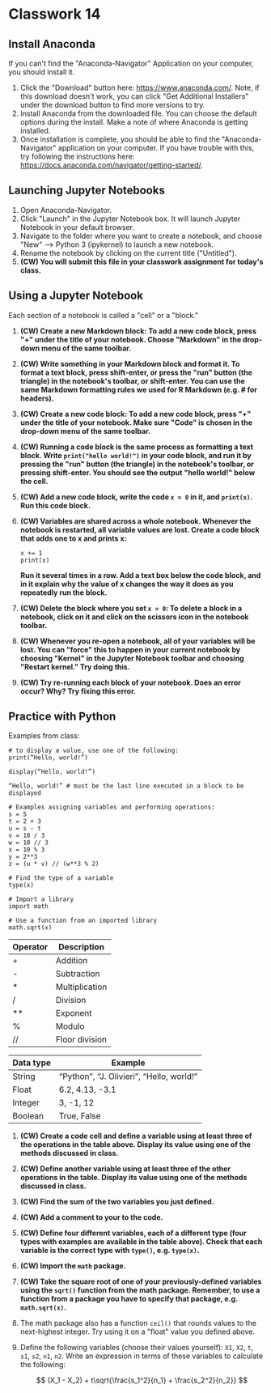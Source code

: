# Classwork 14

## Install Anaconda

If you can't find the "Anaconda-Navigator" Application on your computer, you should install it. 

1. Click the "Download" button here: https://www.anaconda.com/. Note, if this download doesn't work, you can click "Get Additional Installers" under the download button to find more versions to try.
2. Install Anaconda from the downloaded file. You can choose the default options during the install. Make a note of where Anaconda is getting installed.
3. Once installation is complete, you should be able to find the "Anaconda-Navigator" application on your computer. If you have trouble with this, try following the instructions here: https://docs.anaconda.com/navigator/getting-started/.

## Launching Jupyter Notebooks

1. Open Anaconda-Navigator.
1. Click "Launch" in the Jupyter Notebook box. It will launch Jupyter Notebook in your default browser.
1. Navigate to the folder where you want to create a notebook, and choose "New" --> Python 3 (ipykernel) to launch a new notebook.
1. Rename the notebook by clicking on the current title ("Untitled").
1. **(CW) You will submit this file in your classwork assignment for today's class.**

## Using a Jupyter Notebook

Each section of a notebook is called a "cell" or a "block."
1. **(CW) Create a new Markdown block: To add a new code block, press "+" under the title of your notebook. Choose "Markdown" in the drop-down menu of the same toolbar.**
1. **(CW) Write something in your Markdown block and format it. To format a text block, press shift-enter, or press the "run" button (the triangle) in the notebook's toolbar, or shift-enter. You can use the same Markdown formatting rules we used for R Markdown (e.g. # for headers).**
1. **(CW) Create a new code block: To add a new code block, press "+" under the title of your notebook. Make sure "Code" is chosen in the drop-down menu of the same toolbar.**
1. **(CW) Running a code block is the same process as formatting a text block. Write `print("hello world!")` in your code block, and run it by pressing the "run" button (the triangle) in the notebook's toolbar, or pressing shift-enter. You should see the output "hello world!" below the cell.**
1. **(CW) Add a new code block, write the code `x = 0` in it, and `print(x)`. Run this code block.**
1. **(CW) Variables are shared across a whole notebook. Whenever the notebook is restarted, all variable values are lost. Create a code block that adds one to x and prints x:** 
   ```
   x += 1
   print(x)
   ```

   **Run it several times in a row. Add a text box below the code block, and in it explain why the value of x changes the way it does as you repeatedly run the block.**    
1. **(CW) Delete the block where you set `x = 0`: To delete a block in a notebook, click on it and click on the scissors icon in the notebook toolbar.**
1. **(CW) Whenever you re-open a notebook, all of your variables will be lost. You can "force" this to happen in your current notebook by choosing "Kernel" in the Jupyter Notebook toolbar and choosing "Restart kernel." Try doing this.**
1. **(CW) Try re-running each block of your notebook. Does an error occur? Why? Try fixing this error.**

## Practice with Python

Examples from class:
```
# to display a value, use one of the following:
print(“Hello, world!”)

display(“Hello, world!”)

“Hello, world!” # must be the last line executed in a block to be displayed

# Examples assigning variables and performing operations:
s = 5
t = 2 + 3
u = s - t
v = 10 / 3
w = 10 // 3
x = 10 % 3
y = 2**3
z = (u * v) // (w**3 % 2)

# Find the type of a variable
type(x)

# Import a library
import math

# Use a function from an imported library
math.sqrt(x)
```

| Operator | Description |
-- | --
| + | Addition |
| - | Subtraction |
| * | Multiplication |
| / | Division |
| ** | Exponent |
| % | Modulo |
| // | Floor division |

| Data type | Example |
-- | -- 
| String | “Python”, “J. Olivieri”, “Hello, world!” |
| Float | 6.2, 4.13, -3.1 |
| Integer | 3, -1, 12 |
| Boolean | True, False |

1. **(CW) Create a code cell and define a variable using at least three of the operations in the table above. Display its value using one of the methods discussed in class.**
2. **(CW) Define another variable using at least three of the other operations in the table. Display its value using one of the methods discussed in class.**
3. **(CW) Find the sum of the two variables you just defined.**
4. **(CW) Add a comment to your to the code.**
5. **(CW) Define four different variables, each of a different type (four types with examples are available in the table above). Check that each variable is the correct type with `type()`, e.g. `type(x)`.**
6. **(CW) Import the `math` package.** 
7. **(CW) Take the square root of one of your previously-defined variables using the `sqrt()` function from the math package. Remember, to use a function from a package you have to specify that package, e.g. `math.sqrt(x)`.**
8. The math package also has a function `ceil()` that rounds values to the next-highest integer. Try using it on a "float" value you defined above.
9. Define the following variables (choose their values yourself): `X1`, `X2`, `t`, `s1`, `s2`, `n1`, `n2`. Write an expression in terms of these variables to calculate the following:
   
   $$ (X_1 - X_2) + t\sqrt{\frac{s_1^2}{n_1} + \frac{s_2^2}{n_2}} $$
